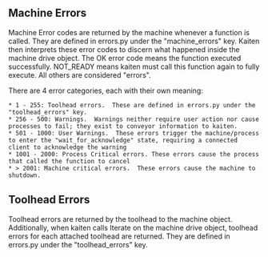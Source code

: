 ## Machine Errors
Machine Error codes are returned by the machine whenever a function is called.  They are defined in errors.py under the "machine_errors" key.  Kaiten then interprets these error codes to discern what happened inside the machine drive object.  The OK error code means the function executed successfully.  NOT_READY means kaiten must call this function again to fully execute.  All others are considered "errors".

There are 4 error categories, each with their own meaning:

    * 1 - 255: Toolhead errors.  These are defined in errors.py under the "toolhead_errors" key.
    * 256 - 500: Warnings.  Warnings neither require user action nor cause processes to fail; they exist to conveyor information to kaiten.
    * 501 - 1000: User Warnings.  These errors trigger the machine/process to enter the "wait_for_acknowledge" state, requiring a connected client to acknowledge the warning
    * 1001 - 2000: Process Critical errors. These errors cause the process that called the function to cancel
    * > 2001: Machine critical errors.  These errors cause the machine to shutdown.

## Toolhead Errors
Toolhead errors are returned by the toolhead to the machine object.  Additionally, when kaiten calls Iterate on the machine drive object, toolhead errors for each attached toolhead are returned.  They are defined in errors.py under the "toolhead_errors" key.
